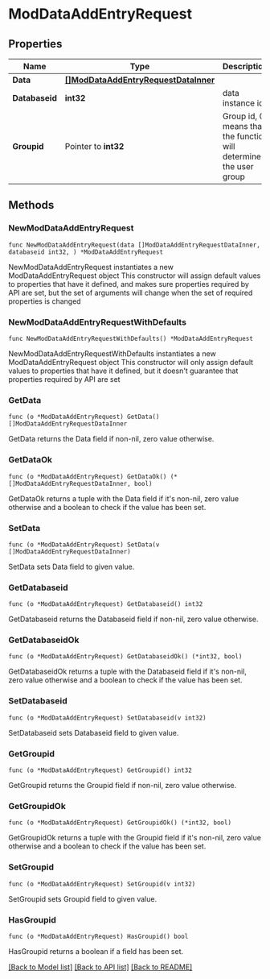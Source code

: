 # ModDataAddEntryRequest

## Properties

Name | Type | Description | Notes
------------ | ------------- | ------------- | -------------
**Data** | [**[]ModDataAddEntryRequestDataInner**](ModDataAddEntryRequestDataInner.md) |  | 
**Databaseid** | **int32** | data instance id | [default to null]
**Groupid** | Pointer to **int32** | Group id, 0 means that the function will determine the user group | [optional] [default to 0]

## Methods

### NewModDataAddEntryRequest

`func NewModDataAddEntryRequest(data []ModDataAddEntryRequestDataInner, databaseid int32, ) *ModDataAddEntryRequest`

NewModDataAddEntryRequest instantiates a new ModDataAddEntryRequest object
This constructor will assign default values to properties that have it defined,
and makes sure properties required by API are set, but the set of arguments
will change when the set of required properties is changed

### NewModDataAddEntryRequestWithDefaults

`func NewModDataAddEntryRequestWithDefaults() *ModDataAddEntryRequest`

NewModDataAddEntryRequestWithDefaults instantiates a new ModDataAddEntryRequest object
This constructor will only assign default values to properties that have it defined,
but it doesn't guarantee that properties required by API are set

### GetData

`func (o *ModDataAddEntryRequest) GetData() []ModDataAddEntryRequestDataInner`

GetData returns the Data field if non-nil, zero value otherwise.

### GetDataOk

`func (o *ModDataAddEntryRequest) GetDataOk() (*[]ModDataAddEntryRequestDataInner, bool)`

GetDataOk returns a tuple with the Data field if it's non-nil, zero value otherwise
and a boolean to check if the value has been set.

### SetData

`func (o *ModDataAddEntryRequest) SetData(v []ModDataAddEntryRequestDataInner)`

SetData sets Data field to given value.


### GetDatabaseid

`func (o *ModDataAddEntryRequest) GetDatabaseid() int32`

GetDatabaseid returns the Databaseid field if non-nil, zero value otherwise.

### GetDatabaseidOk

`func (o *ModDataAddEntryRequest) GetDatabaseidOk() (*int32, bool)`

GetDatabaseidOk returns a tuple with the Databaseid field if it's non-nil, zero value otherwise
and a boolean to check if the value has been set.

### SetDatabaseid

`func (o *ModDataAddEntryRequest) SetDatabaseid(v int32)`

SetDatabaseid sets Databaseid field to given value.


### GetGroupid

`func (o *ModDataAddEntryRequest) GetGroupid() int32`

GetGroupid returns the Groupid field if non-nil, zero value otherwise.

### GetGroupidOk

`func (o *ModDataAddEntryRequest) GetGroupidOk() (*int32, bool)`

GetGroupidOk returns a tuple with the Groupid field if it's non-nil, zero value otherwise
and a boolean to check if the value has been set.

### SetGroupid

`func (o *ModDataAddEntryRequest) SetGroupid(v int32)`

SetGroupid sets Groupid field to given value.

### HasGroupid

`func (o *ModDataAddEntryRequest) HasGroupid() bool`

HasGroupid returns a boolean if a field has been set.


[[Back to Model list]](../README.md#documentation-for-models) [[Back to API list]](../README.md#documentation-for-api-endpoints) [[Back to README]](../README.md)


